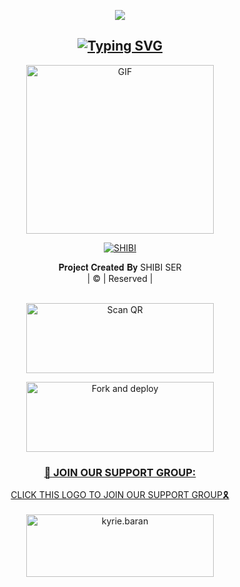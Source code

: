 <div align="center">
<div align="center">
  <p align="center">
<img src=https://i.imgur.com/pYa4Rsb.jpeg>
</p>
 </a>
</p>



## [![Typing SVG](https://readme-typing-svg.herokuapp.com?font=Rockstar-ExtraBold&color=F33A6A&lines=𝐖𝐄𝐋𝐂𝐎𝐌𝐄+𝐓𝐎+𝐀chumwol+𝐖𝐀+𝐁𝐎𝐓+𝐑𝐄𝐏𝐎.;𝘾𝙍𝙀𝘼𝙏𝙀𝘿+𝘽𝙔+SHIBISER;𝙏𝙃𝙄𝙎+𝙄𝙎+𝘼+𝘽𝙂𝙈+𝙎𝙏𝙄𝘾𝙆𝙀𝙍+𝘽𝙊𝙏;𝙒𝙄𝙏𝙃+𝙈𝙊𝙍𝙀+𝙁𝙀𝘼𝙏𝙐𝙍𝙀𝙎;𝙏𝙃𝘼𝙉𝙆𝙎+𝙁𝙊𝙍+𝙑𝙄𝙎𝙄𝙏𝙄𝙉𝙂+𝙊𝙐𝙍+𝙂𝙄𝙏)](https://git.io/typing-svg)

 </a>
</p>
<div align="center">
  <p align="center">
<img src="https://i.imgur.com/EC7OcQS.jpeg?cid=790b7611a48d56eec88e20cfedb2c8be6e08c0fde3f8fe72&rid=giphy.gif&ct=g.gif" alt="GIF" width="300" height="270"/>
</p>

  <p align="center">
<a href="#"><img title="SHIBI" src="https://img.shields.io/badge/SHIBI-Achumwol-green?colorA=%23ff0000&colorB=%23017e40&style=for-the-badge"></a>
</p>
</div>
<p align="center">
𝐏𝐫𝐨𝐣𝐞𝐜𝐭 𝐂𝐫𝐞𝐚𝐭𝐞𝐝 𝐁𝐲 SHIBI SER
    <br>
       | © |
        Reserved |
    <br> 
</p>

</p>

<br>
<div>
<a href="https://replit.com/@shibi007/Achumwol-Qr?v=1"><img align="center" src="https://i.imgur.com/SYoMXG2.png" alt="Scan QR" height="112" width="300" /></a>
<br>

<a href="https://heroku.com/deploy?template=https://github.com/SHIBI-SER/Achumwol"><img align="center" src="https://i.imgur.com/eb2xb9u.png" alt="Fork and deploy" height="112" width="300" /></a>
   <br>
<div>
<a href=

##
  <h3 align="center">📢 JOIN OUR SUPPORT GROUP:</h3>
<p align="center">
CLICK THIS LOGO TO JOIN OUR SUPPORT GROUP🎗️
    <br>
<br>
  <a href="https://chat.whatsapp.com/I5pM64Tju5VKGRuZh2u5sv" target="blank"><img align="center" src="https://i.imgur.com/a6KqRQ9.jpeg" alt="kyrie.baran" height="100" width="300" /></a>
</p> 

